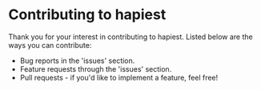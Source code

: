 # Contributing to hapiest

Thank you for your interest in contributing to hapiest. Listed below are the ways you can contribute:

- Bug reports in the 'issues' section.
- Feature requests through the 'issues' section.
- Pull requests - if you'd like to implement a feature, feel free!
